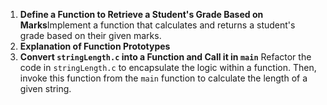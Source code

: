 
1. **Define a Function to Retrieve a Student's Grade Based on Marks**Implement a function that calculates and returns a student's grade based on their given marks.
2. **Explanation of Function Prototypes**
3. **Convert `stringLength.c` into a Function and Call it in `main`**
   Refactor the code in `stringLength.c` to encapsulate the logic within a function. Then, invoke this function from the `main` function to calculate the length of a given string.
